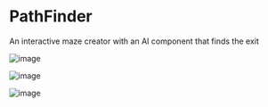 # PathFinder
An interactive maze creator with an AI component that finds the exit

![image](https://user-images.githubusercontent.com/59920967/115089943-2a268400-9f1c-11eb-9f98-3b4755afd39b.png)

![image](https://user-images.githubusercontent.com/59920967/115090012-5a6e2280-9f1c-11eb-869a-5453e2f39089.png)

![image](https://user-images.githubusercontent.com/59920967/115090054-812c5900-9f1c-11eb-9577-7076ac65a112.png)
